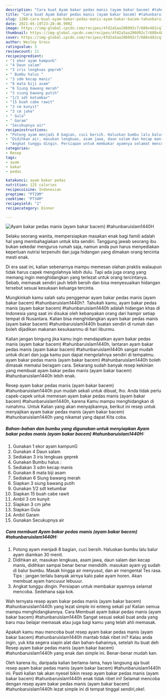 ```yaml
---
description: "Cara buat Ayam bakar pedas manis (ayam bakar bacem) #tahunbaruislam1440H yang nikmat dan Mudah Dibuat"
title: "Cara buat Ayam bakar pedas manis (ayam bakar bacem) #tahunbaruislam1440H yang nikmat dan Mudah Dibuat"
slug: 1280-cara-buat-ayam-bakar-pedas-manis-ayam-bakar-bacem-tahunbaruislam1440h-yang-nikmat-dan-mudah-dibuat
date: 2021-05-19T23:28:46.990Z
image: https://img-global.cpcdn.com/recipes/4fd2a5aa206092c7/680x482cq70/ayam-bakar-pedas-manis-ayam-bakar-bacem-tahunbaruislam1440h-foto-resep-utama.jpg
thumbnail: https://img-global.cpcdn.com/recipes/4fd2a5aa206092c7/680x482cq70/ayam-bakar-pedas-manis-ayam-bakar-bacem-tahunbaruislam1440h-foto-resep-utama.jpg
cover: https://img-global.cpcdn.com/recipes/4fd2a5aa206092c7/680x482cq70/ayam-bakar-pedas-manis-ayam-bakar-bacem-tahunbaruislam1440h-foto-resep-utama.jpg
author: Wesley Gross
ratingvalue: 3
reviewcount: 11
recipeingredient:
- "1 ekor ayam kampunG"
- "4 Daun salam"
- "3 iris lengkuas geprek"
- " Bumbu halus "
- "3 sdm kecap manis"
- "8 mata biji asam"
- "6 Siung bawang merah"
- "3 siung bawang putih"
- "1/2 sdt ketumbar"
- "15 buah cabe rawit"
- "3 cm kunyit"
- "3 cm jahe"
- " Gula"
- " Garam"
- "Secukupnya air"
recipeinstructions:
- "Potong ayam menjadi 8 bagian, cuci bersih. Haluskan bumbu lalu balur ayam diamkan 30 menit."
- "Didihkan air, masukan lengkuas, asam jawa, daun salam dan kecap manis, didihkan sampai benar benar mendidih. masukan ayam yg sudah di balur bumbu. Masak hingga air menyusut, dan air mengental Tes rasa. Tips : jangan terlalu banyak airnya kalo pake ayam horen. Akan membuat ayam hancuuur lebuuur."
- "Angkat tunggu dingin. Persiapan untuk membakar ayamnya selamat mencoba. Sedehana saja kok."
categories:
- Resep
tags:
- ayam
- bakar
- pedas

katakunci: ayam bakar pedas 
nutrition: 125 calories
recipecuisine: Indonesian
preptime: "PT29M"
cooktime: "PT34M"
recipeyield: "2"
recipecategory: Dinner

---
```



![Ayam bakar pedas manis (ayam bakar bacem) #tahunbaruislam1440H](https://img-global.cpcdn.com/recipes/4fd2a5aa206092c7/680x482cq70/ayam-bakar-pedas-manis-ayam-bakar-bacem-tahunbaruislam1440h-foto-resep-utama.jpg)

Selaku seorang wanita, mempersiapkan masakan enak bagi famili adalah hal yang membahagiakan untuk kita sendiri. Tanggung jawab seorang ibu bukan sekedar mengurus rumah saja, namun anda pun harus menyediakan keperluan nutrisi terpenuhi dan juga hidangan yang dimakan orang tercinta mesti enak.

Di era  saat ini, kalian sebenarnya mampu memesan olahan praktis walaupun tidak harus capek mengolahnya lebih dulu. Tapi ada juga orang yang memang ingin menghidangkan yang terlezat untuk orang tercintanya. Sebab, memasak sendiri jauh lebih bersih dan bisa menyesuaikan hidangan tersebut sesuai kesukaan keluarga tercinta. 



Mungkinkah kamu salah satu penggemar ayam bakar pedas manis (ayam bakar bacem) #tahunbaruislam1440h?. Tahukah kamu, ayam bakar pedas manis (ayam bakar bacem) #tahunbaruislam1440h adalah hidangan khas di Indonesia yang saat ini disukai oleh kebanyakan orang dari hampir setiap tempat di Nusantara. Kalian bisa menghidangkan ayam bakar pedas manis (ayam bakar bacem) #tahunbaruislam1440h buatan sendiri di rumah dan boleh dijadikan makanan kesukaanmu di hari liburmu.

Kalian jangan bingung jika kamu ingin mendapatkan ayam bakar pedas manis (ayam bakar bacem) #tahunbaruislam1440h, lantaran ayam bakar pedas manis (ayam bakar bacem) #tahunbaruislam1440h sangat mudah untuk dicari dan juga kamu pun dapat mengolahnya sendiri di tempatmu. ayam bakar pedas manis (ayam bakar bacem) #tahunbaruislam1440h boleh dimasak memalui beragam cara. Sekarang sudah banyak resep kekinian yang membuat ayam bakar pedas manis (ayam bakar bacem) #tahunbaruislam1440h lebih enak.

Resep ayam bakar pedas manis (ayam bakar bacem) #tahunbaruislam1440h pun mudah sekali untuk dibuat, lho. Anda tidak perlu capek-capek untuk memesan ayam bakar pedas manis (ayam bakar bacem) #tahunbaruislam1440h, karena Kamu mampu menghidangkan di rumahmu. Untuk Kalian yang akan menyajikannya, berikut ini resep untuk menyajikan ayam bakar pedas manis (ayam bakar bacem) #tahunbaruislam1440h yang nikamat yang dapat Kita coba.

<!--inarticleads1-->

##### Bahan-bahan dan bumbu yang digunakan untuk menyiapkan Ayam bakar pedas manis (ayam bakar bacem) #tahunbaruislam1440H:

1. Gunakan 1 ekor ayam kampunG
1. Gunakan 4 Daun salam
1. Sediakan 3 iris lengkuas geprek
1. Gunakan  Bumbu halus :
1. Sediakan 3 sdm kecap manis
1. Gunakan 8 mata biji asam
1. Sediakan 6 Siung bawang merah
1. Siapkan 3 siung bawang putih
1. Gunakan 1/2 sdt ketumbar
1. Siapkan 15 buah cabe rawit
1. Ambil 3 cm kunyit
1. Siapkan 3 cm jahe
1. Siapkan  Gula
1. Ambil  Garam
1. Gunakan Secukupnya air




<!--inarticleads2-->

##### Cara membuat Ayam bakar pedas manis (ayam bakar bacem) #tahunbaruislam1440H:

1. Potong ayam menjadi 8 bagian, cuci bersih. Haluskan bumbu lalu balur ayam diamkan 30 menit.
1. Didihkan air, masukan lengkuas, asam jawa, daun salam dan kecap manis, didihkan sampai benar benar mendidih. masukan ayam yg sudah di balur bumbu. Masak hingga air menyusut, dan air mengental Tes rasa. Tips : jangan terlalu banyak airnya kalo pake ayam horen. Akan membuat ayam hancuuur lebuuur.
1. Angkat tunggu dingin. Persiapan untuk membakar ayamnya selamat mencoba. Sedehana saja kok.




Wah ternyata resep ayam bakar pedas manis (ayam bakar bacem) #tahunbaruislam1440h yang lezat simple ini enteng sekali ya! Kalian semua mampu menghidangkannya. Cara Membuat ayam bakar pedas manis (ayam bakar bacem) #tahunbaruislam1440h Sangat sesuai sekali buat anda yang baru mau belajar memasak atau juga bagi kamu yang telah ahli memasak.

Apakah kamu mau mencoba buat resep ayam bakar pedas manis (ayam bakar bacem) #tahunbaruislam1440h mantab tidak ribet ini? Kalau anda ingin, yuk kita segera siapin alat dan bahan-bahannya, setelah itu buat deh Resep ayam bakar pedas manis (ayam bakar bacem) #tahunbaruislam1440h yang enak dan simple ini. Benar-benar mudah kan. 

Oleh karena itu, daripada kalian berlama-lama, hayo langsung aja buat resep ayam bakar pedas manis (ayam bakar bacem) #tahunbaruislam1440h ini. Pasti kalian tak akan nyesel bikin resep ayam bakar pedas manis (ayam bakar bacem) #tahunbaruislam1440h enak tidak ribet ini! Selamat mencoba dengan resep ayam bakar pedas manis (ayam bakar bacem) #tahunbaruislam1440h lezat simple ini di tempat tinggal sendiri,oke!.

